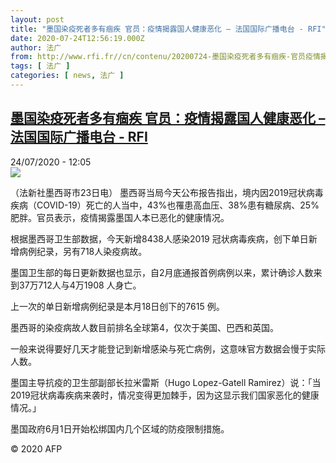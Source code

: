 ```yaml
---
layout: post
title: "墨国染疫死者多有痼疾 官员：疫情揭露国人健康恶化 – 法国国际广播电台 - RFI"
date: 2020-07-24T12:56:19.000Z
author: 法广
from: http://www.rfi.fr//cn/contenu/20200724-墨国染疫死者多有痼疾-官员疫情揭露国人健康恶化
tags: [ 法广 ]
categories: [ news, 法广 ]
---
```

<!--1595595379000-->
[墨国染疫死者多有痼疾 官员：疫情揭露国人健康恶化 – 法国国际广播电台 - RFI](http://www.rfi.fr//cn/contenu/20200724-%E5%A2%A8%E5%9B%BD%E6%9F%93%E7%96%AB%E6%AD%BB%E8%80%85%E5%A4%9A%E6%9C%89%E7%97%BC%E7%96%BE-%E5%AE%98%E5%91%98%E7%96%AB%E6%83%85%E6%8F%AD%E9%9C%B2%E5%9B%BD%E4%BA%BA%E5%81%A5%E5%BA%B7%E6%81%B6%E5%8C%96)
------

<div>
<div>24/07/2020 - 12:05</div><img src="https://s.rfi.fr/media/display/1bed718a-cd9b-11ea-8502-005056a98db9/w:310/p:16x9/int0019b.200724180502.jpg"><div class="t-content__body u-clearfix"><div class="m-interstitial"></div><p>（法新社墨西哥市23日电）    墨西哥当局今天公布报告指出，境内因2019冠状病毒疾病（COVID-19）死亡的人当中，43%也罹患高血压、38%患有糖尿病、25%肥胖。官员表示，疫情揭露墨国人本已恶化的健康情况。</p><p>    根据墨西哥卫生部数据，今天新增8438人感染2019 冠状病毒疾病，创下单日新增病例纪录，另有718人染疫病故。</p><p>    墨国卫生部的每日更新数据也显示，自2月底通报首例病例以来，累计确诊人数来到37万712人与4万1908 人身亡。</p><p>    上一次的单日新增病例纪录是本月18日创下的7615 例。</p><p>    墨西哥的染疫病故人数目前排名全球第4，仅次于美国、巴西和英国。</p><p>    一般来说得要好几天才能登记到新增感染与死亡病例，这意味官方数据会慢于实际人数。</p><p>    墨国主导抗疫的卫生部副部长拉米雷斯（Hugo Lopez-Gatell Ramirez）说：「当2019冠状病毒疾病来袭时，情况变得更加棘手，因为这显示我们国家恶化的健康情况。」</p><p>    墨国政府6月1日开始松绑国内几个区域的防疫限制措施。</p><p class="t-copyright">© 2020 AFP</p>        </div>
</div>
